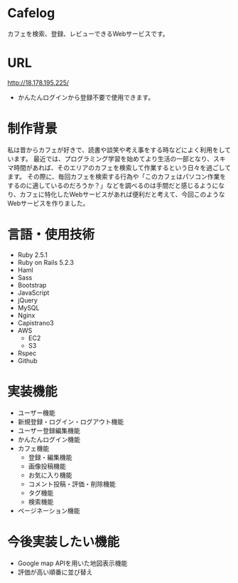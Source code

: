 # Cafelog
カフェを検索、登録、レビューできるWebサービスです。

# URL
http://18.178.195.225/
- かんたんログインから登録不要で使用できます。

# 制作背景
私は昔からカフェが好きで、読書や談笑や考え事をする時などによく利用をしています。
  最近では、プログラミング学習を始めてより生活の一部となり、スキマ時間があれば、そのエリアのカフェを検索して作業するという日々を過ごしてます。
  その際に、毎回カフェを検索する行為や「このカフェはパソコン作業をするのに適しているのだろうか？」などを調べるのは手間だと感じるようになり、カフェに特化したWebサービスがあれば便利だと考えて、今回このようなWebサービスを作りました。

# 言語・使用技術
- Ruby 2.5.1
- Ruby on Rails 5.2.3
- Haml
- Sass
- Bootstrap
- JavaScript
- jQuery
- MySQL
- Nginx
- Capistrano3
- AWS
  - EC2
  - S3
- Rspec
- Github

# 実装機能
- ユーザー機能
 - 新規登録・ログイン・ログアウト機能
 - ユーザー登録編集機能
 - かんたんログイン機能
- カフェ機能
  - 登録・編集機能
  - 画像投稿機能
  - お気に入り機能
  - コメント投稿・評価・削除機能
  - タグ機能
  - 検索機能
- ページネーション機能

# 今後実装したい機能
- Google map APIを用いた地図表示機能
- 評価が高い順番に並び替え